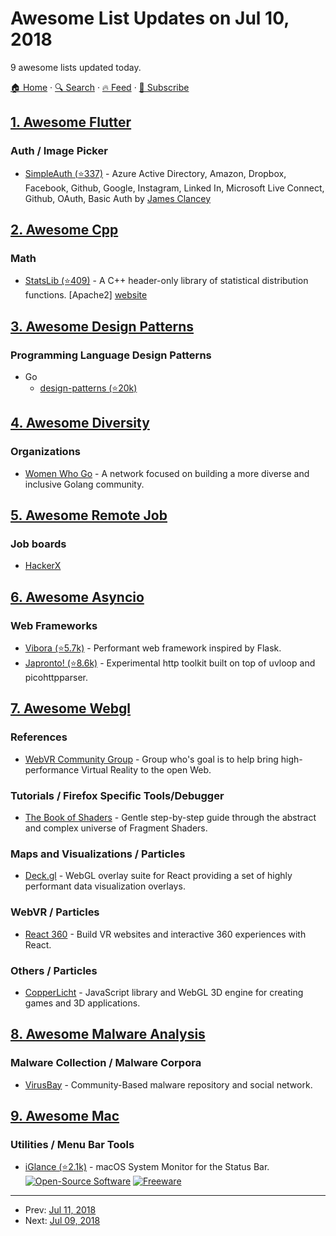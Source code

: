# Awesome List Updates on Jul 10, 2018

9 awesome lists updated today.

[🏠 Home](/README.md) · [🔍 Search](https://test.trackawesomelist.com/search/) · [🔥 Feed](https://test.trackawesomelist.com/feed.xml) · [📮 Subscribe](https://trackawesomelist.us17.list-manage.com/subscribe?u=d2f0117aa829c83a63ec63c2f&id=36a103854c)



## [1. Awesome Flutter](/content/Solido/awesome-flutter/README.md)

### Auth / Image Picker

*   [SimpleAuth (⭐337)](https://github.com/Clancey/simple_auth) <!--stargazers:Clancey/simple_auth--> - Azure Active Directory, Amazon, Dropbox, Facebook, Github, Google, Instagram, Linked In, Microsoft Live Connect, Github, OAuth, Basic Auth by [James Clancey](https://github.com/Clancey)

## [2. Awesome Cpp](/content/fffaraz/awesome-cpp/README.md)

### Math

*   [StatsLib (⭐409)](https://github.com/kthohr/stats) - A C++ header-only library of statistical distribution functions. \[Apache2] [website](https://www.kthohr.com/statslib.html)

## [3. Awesome Design Patterns](/content/DovAmir/awesome-design-patterns/README.md)

### Programming Language Design Patterns

*   Go
    *   [design-patterns (⭐20k)](https://github.com/tmrts/go-patterns)

## [4. Awesome Diversity](/content/folkswhocode/awesome-diversity/README.md)

### Organizations

*   [Women Who Go](https://www.womenwhogo.org/) - A network focused on building a more diverse and inclusive Golang community.

## [5. Awesome Remote Job](/content/lukasz-madon/awesome-remote-job/README.md)

### Job boards

*   [HackerX](https://www.hackerx.org/jobs/)

## [6. Awesome Asyncio](/content/timofurrer/awesome-asyncio/README.md)

### Web Frameworks

*   [Vibora (⭐5.7k)](https://github.com/vibora-io/vibora) - Performant web framework inspired by Flask.
*   [Japronto! (⭐8.6k)](https://github.com/squeaky-pl/japronto) - Experimental http toolkit built on top of uvloop and picohttpparser.

## [7. Awesome Webgl](/content/sjfricke/awesome-webgl/README.md)

### References

*   [WebVR Community Group](https://www.w3.org/community/immersive-web/) - Group who's goal is to help bring high-performance Virtual Reality to the open Web.

### Tutorials / Firefox Specific Tools/Debugger

*   [The Book of Shaders](https://thebookofshaders.com/) - Gentle step-by-step guide through the abstract and complex universe of Fragment Shaders.

### Maps and Visualizations / Particles

*   [Deck.gl](http://deck.gl/) - WebGL overlay suite for React providing a set of highly performant data visualization overlays.

### WebVR / Particles

*   [React 360](https://facebook.github.io/react-360/) - Build VR websites and interactive 360 experiences with React.

### Others / Particles

*   [CopperLicht](https://www.ambiera.com/copperlicht/index.html) - JavaScript library and WebGL 3D engine for creating games and 3D applications.

## [8. Awesome Malware Analysis](/content/rshipp/awesome-malware-analysis/README.md)

### Malware Collection / Malware Corpora

*   [VirusBay](https://beta.virusbay.io/) - Community-Based malware repository and social network.

## [9. Awesome Mac](/content/jaywcjlove/awesome-mac/README.md)

### Utilities / Menu Bar Tools

*   [iGlance (⭐2.1k)](https://github.com/Moneypulation/iGlance) - macOS System Monitor for the Status Bar. [![Open-Source Software](https://jaywcjlove.github.io/sb/ico/min-oss.svg "Open Source Software")](https://github.com/Moneypulation/iGlance) [![Freeware](https://jaywcjlove.github.io/sb/ico/min-free.svg "Freeware")](https://github.com/Moneypulation/iGlance)

---

- Prev: [Jul 11, 2018](/content/2018/07/11/README.md)
- Next: [Jul 09, 2018](/content/2018/07/09/README.md)
